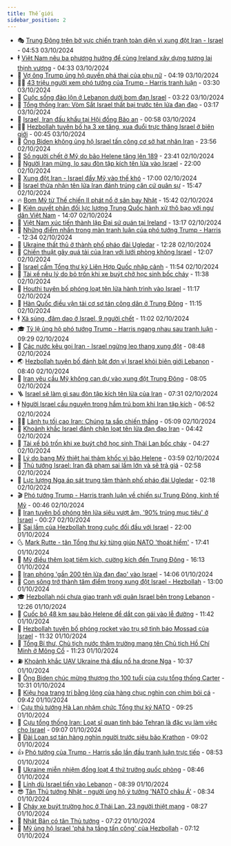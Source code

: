 ```yaml
---
title: Thế giới
sidebar_position: 2
---
```


<!-- vnexpress-the-gioi:START -->
- 🎭 [Trung Đông trên bờ vực chiến tranh toàn diện vì xung đột Iran - Israel](https://vnexpress.net/trung-dong-tren-bo-vuc-chien-tranh-toan-dien-vi-xung-dot-iran-israel-4799193.html) - 04:53 03/10/2024
- 🕴 [Việt Nam nêu ba phương hướng để cùng Ireland xây dựng tương lai thịnh vượng](https://vnexpress.net/viet-nam-neu-ba-phuong-huong-de-cung-ireland-xay-dung-tuong-lai-thinh-vuong-4799621.html) - 04:33 03/10/2024
- 🤭 [Vợ ông Trump ủng hộ quyền phá thai của phụ nữ](https://vnexpress.net/vo-ong-trump-ung-ho-quyen-pha-thai-cua-phu-nu-4799690.html) - 04:19 03/10/2024
- 🧑‍💻 [43 triệu người xem phó tướng của Trump - Harris tranh luận](https://vnexpress.net/43-trieu-nguoi-xem-pho-tuong-cua-trump-harris-tranh-luan-4799622.html) - 03:30 03/10/2024
- 🦏 [Cuộc sống đảo lộn ở Lebanon dưới bom đạn Israel](https://vnexpress.net/cuoc-song-dao-lon-o-lebanon-duoi-bom-dan-israel-4799467.html) - 03:22 03/10/2024
- 🦒 [Tổng thống Iran: Vòm Sắt Israel thất bại trước tên lửa đạn đạo](https://vnexpress.net/tong-thong-iran-vom-sat-israel-that-bai-truoc-ten-lua-dan-dao-4799634.html) - 03:17 03/10/2024
- 🌈 [Israel, Iran đấu khẩu tại Hội đồng Bảo an](https://vnexpress.net/israel-iran-dau-khau-tai-hoi-dong-bao-an-4799587.html) - 00:58 03/10/2024
- 🧑‍🏫 [Hezbollah tuyên bố hạ 3 xe tăng, xua đuổi trực thăng Israel ở biên giới](https://vnexpress.net/hezbollah-tuyen-bo-ha-3-xe-tang-xua-duoi-truc-thang-israel-o-bien-gioi-4799586.html) - 00:45 03/10/2024
- 🐲 [Ông Biden không ủng hộ Israel tấn công cơ sở hạt nhân Iran](https://vnexpress.net/ong-biden-khong-ung-ho-israel-tan-cong-co-so-hat-nhan-iran-4799579.html) - 23:56 02/10/2024
- 🦒 [Số người chết ở Mỹ do bão Helene tăng lên 189](https://vnexpress.net/so-nguoi-chet-o-my-do-bao-helene-tang-len-189-4799578.html) - 23:41 02/10/2024
- 🐻 [Người Iran mừng, lo sau đòn tập kích tên lửa vào Israel](https://vnexpress.net/nguoi-iran-mung-lo-sau-don-tap-kich-ten-lua-vao-israel-4799554.html) - 22:00 02/10/2024
- 🚀 [Xung đột Iran - Israel đẩy Mỹ vào thế khó](https://vnexpress.net/xung-dot-iran-israel-day-my-vao-the-kho-4799199.html) - 17:00 02/10/2024
- 🥰 [Israel thừa nhận tên lửa Iran đánh trúng căn cứ quân sự](https://vnexpress.net/israel-thua-nhan-ten-lua-iran-danh-trung-can-cu-quan-su-4799561.html) - 15:47 02/10/2024
- 🔥 [Bom Mỹ từ Thế chiến II phát nổ ở sân bay Nhật](https://vnexpress.net/bom-my-tu-the-chien-ii-phat-no-o-san-bay-nhat-4799562.html) - 15:42 02/10/2024
- 🥳 [Kiên quyết phản đối lực lượng Trung Quốc hành xử thô bạo với ngư dân Việt Nam](https://vnexpress.net/kien-quyet-phan-doi-luc-luong-trung-quoc-hanh-xu-tho-bao-voi-ngu-dan-viet-nam-4799556.html) - 14:07 02/10/2024
- 💼 [Việt Nam xúc tiến thành lập Đại sứ quán tại Ireland](https://vnexpress.net/viet-nam-xuc-tien-thanh-lap-dai-su-quan-tai-ireland-4799550.html) - 13:17 02/10/2024
- 🤡 [Những điểm nhấn trong màn tranh luận của phó tướng Trump - Harris](https://vnexpress.net/nhung-diem-nhan-trong-man-tranh-luan-cua-pho-tuong-trump-harris-4799434.html) - 12:34 02/10/2024
- 🌁 [Ukraine thất thủ ở thành phố pháo đài Ugledar](https://vnexpress.net/ukraine-that-thu-o-thanh-pho-phao-dai-ugledar-4799534.html) - 12:28 02/10/2024
- 🤩 [Chiến thuật gây quá tải của Iran với lưới phòng không Israel](https://vnexpress.net/chien-thuat-gay-qua-tai-cua-iran-voi-luoi-phong-khong-israel-4799479.html) - 12:07 02/10/2024
- 🎉 [Israel cấm Tổng thư ký Liên Hợp Quốc nhập cảnh](https://vnexpress.net/israel-cam-tong-thu-ky-lien-hop-quoc-nhap-canh-4799528.html) - 11:54 02/10/2024
- 🎉 [Tài xế nêu lý do bỏ trốn khi xe buýt chở học sinh bốc cháy](https://vnexpress.net/tai-xe-neu-ly-do-bo-tron-khi-xe-buyt-cho-hoc-sinh-boc-chay-4799428.html) - 11:38 02/10/2024
- 🌁 [Houthi tuyên bố phóng loạt tên lửa hành trình vào Israel](https://vnexpress.net/houthi-tuyen-bo-phong-loat-ten-lua-hanh-trinh-vao-israel-4799466.html) - 11:17 02/10/2024
- 🌊 [Hàn Quốc điều vận tải cơ sơ tán công dân ở Trung Đông](https://vnexpress.net/han-quoc-dieu-van-tai-co-so-tan-cong-dan-o-trung-dong-4799404.html) - 11:15 02/10/2024
- 🕴 [Xả súng, đâm dao ở Israel, 9 người chết](https://vnexpress.net/xa-sung-dam-dao-o-israel-9-nguoi-chet-4799482.html) - 11:02 02/10/2024
- 🎓 [Tỷ lệ ủng hộ phó tướng Trump - Harris ngang nhau sau tranh luận](https://vnexpress.net/ty-le-ung-ho-pho-tuong-trump-harris-ngang-nhau-sau-tranh-luan-4799420.html) - 09:29 02/10/2024
- 🦩 [Các nước kêu gọi Iran - Israel ngừng leo thang xung đột](https://vnexpress.net/cac-nuoc-keu-goi-iran-israel-ngung-leo-thang-xung-dot-4799343.html) - 08:48 02/10/2024
- 🌏 [Hezbollah tuyên bố đánh bật đơn vị Israel khỏi biên giới Lebanon](https://vnexpress.net/hezbollah-tuyen-bo-danh-bat-don-vi-israel-khoi-bien-gioi-lebanon-4799402.html) - 08:40 02/10/2024
- 🌋 [Iran yêu cầu Mỹ không can dự vào xung đột Trung Đông](https://vnexpress.net/iran-yeu-cau-my-khong-can-du-vao-xung-dot-trung-dong-4799385.html) - 08:05 02/10/2024
- 🪜 [Israel sẽ làm gì sau đòn tập kích tên lửa của Iran](https://vnexpress.net/israel-se-lam-gi-sau-don-tap-kich-ten-lua-cua-iran-4799200.html) - 07:31 02/10/2024
- 🕴 [Người Israel cầu nguyện trong hầm trú bom khi Iran tập kích](https://vnexpress.net/nguoi-israel-cau-nguyen-trong-ham-tru-bom-khi-iran-tap-kich-4799230.html) - 06:52 02/10/2024
- 🧑‍🏫 [Lãnh tụ tối cao Iran: Chúng ta sắp chiến thắng](https://vnexpress.net/lanh-tu-toi-cao-iran-chung-ta-sap-chien-thang-4799337.html) - 05:09 02/10/2024
- 🌮 [Khoảnh khắc Israel đánh chặn loạt tên lửa đạn đạo Iran](https://vnexpress.net/khoanh-khac-israel-danh-chan-loat-ten-lua-dan-dao-iran-4799221.html) - 04:42 02/10/2024
- 🚦 [Tài xế bỏ trốn khi xe buýt chở học sinh Thái Lan bốc cháy](https://vnexpress.net/tai-xe-bo-tron-khi-xe-buyt-cho-hoc-sinh-thai-lan-boc-chay-4799250.html) - 04:27 02/10/2024
- 💫 [Lý do bang Mỹ thiệt hại thảm khốc vì bão Helene](https://vnexpress.net/ly-do-bang-my-thiet-hai-tham-khoc-vi-bao-helene-4798943.html) - 03:59 02/10/2024
- 🤡 [Thủ tướng Israel: Iran đã phạm sai lầm lớn và sẽ trả giá](https://vnexpress.net/thu-tuong-israel-iran-da-pham-sai-lam-lon-va-se-tra-gia-4799188.html) - 02:58 02/10/2024
- 🦣 [Lực lượng Nga áp sát trung tâm thành phố pháo đài Ugledar](https://vnexpress.net/luc-luong-nga-ap-sat-trung-tam-thanh-pho-phao-dai-ugledar-4799198.html) - 02:18 02/10/2024
- 🎬 [Phó tướng Trump - Harris tranh luận về chiến sự Trung Đông, kinh tế Mỹ](https://vnexpress.net/pho-tuong-trump-harris-tranh-luan-ve-chien-su-trung-dong-kinh-te-my-4799189-tong-thuat.html) - 00:46 02/10/2024
- 🎉 [Iran tuyên bố phóng tên lửa siêu vượt âm, &#39;90% trúng mục tiêu&#39; ở Israel](https://vnexpress.net/iran-tuyen-bo-phong-ten-lua-sieu-vuot-am-90-trung-muc-tieu-o-israel-4799178.html) - 00:27 02/10/2024
- 🎡 [Sai lầm của Hezbollah trong cuộc đối đầu với Israel](https://vnexpress.net/sai-lam-cua-hezbollah-trong-cuoc-doi-dau-voi-israel-4798357.html) - 22:00 01/10/2024
- 🌜 [Mark Rutte - tân Tổng thư ký từng giúp NATO &#39;thoát hiểm&#39;](https://vnexpress.net/mark-rutte-tan-tong-thu-ky-tung-giup-nato-thoat-hiem-4762966.html) - 17:41 01/10/2024
- 🎡 [Mỹ điều thêm loạt tiêm kích, cường kích đến Trung Đông](https://vnexpress.net/my-dieu-them-loat-tiem-kich-cuong-kich-den-trung-dong-4799154.html) - 16:13 01/10/2024
- 🤗 [Iran phóng &#39;gần 200 tên lửa đạn đạo&#39; vào Israel](https://vnexpress.net/iran-phong-gan-200-ten-lua-dan-dao-vao-israel-4799133.html) - 14:06 01/10/2024
- 🦩 [Con sông trở thành tâm điểm trong xung đột Israel - Hezbollah](https://vnexpress.net/con-song-tro-thanh-tam-diem-trong-xung-dot-israel-hezbollah-4798886.html) - 13:00 01/10/2024
- 🎓 [Hezbollah nói chưa giao tranh với quân Israel bên trong Lebanon](https://vnexpress.net/hezbollah-noi-chua-giao-tranh-voi-quan-israel-ben-trong-lebanon-4799108.html) - 12:26 01/10/2024
- 🌁 [Cuốc bộ 48 km sau bão Helene để dắt con gái vào lễ đường](https://vnexpress.net/cuoc-bo-48-km-sau-bao-helene-de-dat-con-gai-vao-le-duong-4799074.html) - 11:42 01/10/2024
- 🤩 [Hezbollah tuyên bố phóng rocket vào trụ sở tình báo Mossad của Israel](https://vnexpress.net/hezbollah-tuyen-bo-phong-rocket-vao-tru-so-tinh-bao-mossad-cua-israel-4799101.html) - 11:32 01/10/2024
- 👹 [Tổng Bí thư, Chủ tịch nước thăm trường mang tên Chủ tịch Hồ Chí Minh ở Mông Cổ](https://vnexpress.net/tong-bi-thu-chu-tich-nuoc-tham-truong-mang-ten-chu-tich-ho-chi-minh-o-mong-co-4799038.html) - 11:23 01/10/2024
- ⛽️ [Khoảnh khắc UAV Ukraine thả đầu nổ hạ drone Nga](https://vnexpress.net/khoanh-khac-uav-ukraine-tha-dau-no-ha-drone-nga-4799036.html) - 10:37 01/10/2024
- 🚀 [Ông Biden chúc mừng thượng thọ 100 tuổi của cựu tổng thống Carter](https://vnexpress.net/ong-biden-chuc-mung-thuong-tho-100-tuoi-cua-cuu-tong-thong-carter-4799075.html) - 10:31 01/10/2024
- 🎡 [Kiệu hoa trang trí bằng lông của hàng chục nghìn con chim bói cá](https://vnexpress.net/kieu-hoa-trang-tri-bang-long-cua-hang-chuc-nghin-con-chim-boi-ca-4798490.html) - 09:42 01/10/2024
- 🕯 [Cựu thủ tướng Hà Lan nhậm chức Tổng thư ký NATO](https://vnexpress.net/cuu-thu-tuong-ha-lan-nham-chuc-tong-thu-ky-nato-4799023.html) - 09:25 01/10/2024
- 🐻 [Cựu tổng thống Iran: Loạt sĩ quan tình báo Tehran là đặc vụ làm việc cho Israel](https://vnexpress.net/cuu-tong-thong-iran-loat-si-quan-tinh-bao-tehran-la-dac-vu-lam-viec-cho-israel-4799039.html) - 09:07 01/10/2024
- 🚦 [Đài Loan sơ tán hàng nghìn người trước siêu bão Krathon](https://vnexpress.net/dai-loan-so-tan-hang-nghin-nguoi-truoc-sieu-bao-krathon-4798974.html) - 09:02 01/10/2024
- 👍 [Phó tướng của Trump - Harris sắp lần đầu tranh luận trực tiếp](https://vnexpress.net/pho-tuong-cua-trump-harris-sap-lan-dau-tranh-luan-truc-tiep-4798996.html) - 08:53 01/10/2024
- 🚀 [Ukraine miễn nhiệm đồng loạt 4 thứ trưởng quốc phòng](https://vnexpress.net/ukraine-mien-nhiem-dong-loat-4-thu-truong-quoc-phong-4798971.html) - 08:46 01/10/2024
- 🌮 [Lính dù Israel tiến vào Lebanon](https://vnexpress.net/linh-du-israel-tien-vao-lebanon-4798999.html) - 08:39 01/10/2024
- 😎 [Tân Thủ tướng Nhật - người ủng hộ ý tưởng &#39;NATO châu Á&#39;](https://vnexpress.net/tan-thu-tuong-nhat-nguoi-ung-ho-y-tuong-nato-chau-a-4797747.html) - 08:34 01/10/2024
- 🐲 [Cháy xe buýt trường học ở Thái Lan, 23 người thiệt mạng](https://vnexpress.net/chay-xe-buyt-truong-hoc-o-thai-lan-23-nguoi-thiet-mang-4798977.html) - 08:27 01/10/2024
- 💫 [Nhật Bản có tân Thủ tướng](https://vnexpress.net/nhat-ban-co-tan-thu-tuong-4798966.html) - 07:22 01/10/2024
- 👀 [Mỹ ủng hộ Israel &#39;phá hạ tầng tấn công&#39; của Hezbollah](https://vnexpress.net/my-ung-ho-israel-pha-ha-tang-tan-cong-cua-hezbollah-4798863.html) - 07:12 01/10/2024<!-- vnexpress-the-gioi:END -->